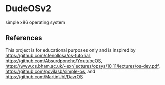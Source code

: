 # DudeOSv2
simple x86 operating system

References
----------
This project is for educational purposes only and is inspired by https://github.com/cfenollosa/os-tutorial, https://github.com/Absurdponcho/YoutubeOS, https://www.cs.bham.ac.uk/~exr/lectures/opsys/10_11/lectures/os-dev.pdf, https://github.com/povilasb/simple-os, and https://github.com/MartinUbl/DavrOS